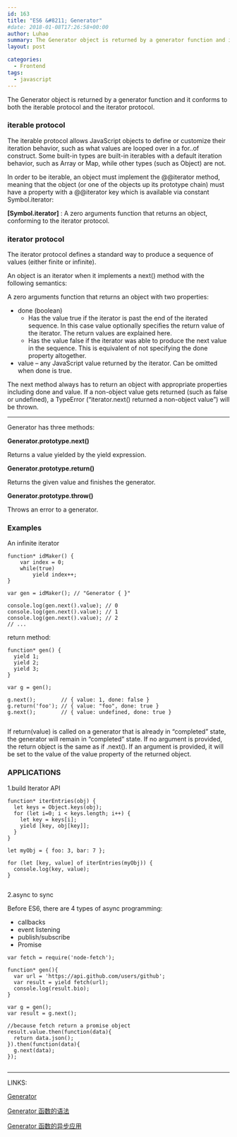 ```yaml
---
id: 163
title: "ES6 &#8211; Generator"
#date: 2018-01-08T17:26:58+00:00
author: Luhao
summary: The Generator object is returned by a generator function and it conforms to both the iterable protocol and the iterator protocol
layout: post

categories:
  - Frontend
tags:
  - javascript
---
```


The Generator object is returned by a generator function and it conforms to both the iterable protocol and the iterator protocol.

### iterable protocol

The iterable protocol allows JavaScript objects to define or customize their iteration behavior, such as what values are looped over in a for..of construct. Some built-in types are built-in iterables with a default iteration behavior, such as Array or Map, while other types (such as Object) are not.

In order to be iterable, an object must implement the @@iterator method, meaning that the object (or one of the objects up its prototype chain) must have a property with a @@iterator key which is available via constant Symbol.iterator:

**[Symbol.iterator]** : A zero arguments function that returns an object, conforming to the iterator protocol.

### iterator protocol

The iterator protocol defines a standard way to produce a sequence of values (either finite or infinite).

An object is an iterator when it implements a next() method with the following semantics:

A zero arguments function that returns an object with two properties:

- done (boolean)
  - Has the value true if the iterator is past the end of the iterated sequence. In this case value optionally specifies the return value of the iterator. The return values are explained here.
  - Has the value false if the iterator was able to produce the next value in the sequence. This is equivalent of not specifying the done property altogether.
- value &#8211; any JavaScript value returned by the iterator. Can be omitted when done is true.

The next method always has to return an object with appropriate properties including done and value. If a non-object value gets returned (such as false or undefined), a TypeError (&#8220;iterator.next() returned a non-object value&#8221;) will be thrown.

---

Generator has three methods:

**Generator.prototype.next()**

Returns a value yielded by the yield expression.

**Generator.prototype.return()**

Returns the given value and finishes the generator.

**Generator.prototype.throw()**

Throws an error to a generator.

### Examples

An infinite iterator

<pre class="line-numbers prism-highlight" data-start="1"><code class="language-javascript">function* idMaker() {
    var index = 0;
    while(true)
        yield index++;
}

var gen = idMaker(); // "Generator { }"

console.log(gen.next().value); // 0
console.log(gen.next().value); // 1
console.log(gen.next().value); // 2
// ...
</code></pre>

return method:

<pre class="line-numbers prism-highlight" data-start="1"><code class="language-javascript">function* gen() { 
  yield 1;
  yield 2;
  yield 3;
}

var g = gen();

g.next();        // { value: 1, done: false }
g.return('foo'); // { value: "foo", done: true }
g.next();        // { value: undefined, done: true }

</code></pre>

If return(value) is called on a generator that is already in &#8220;completed&#8221; state, the generator will remain in &#8220;completed&#8221; state. If no argument is provided, the return object is the same as if .next(). If an argument is provided, it will be set to the value of the value property of the returned object.

### APPLICATIONS

1.build Iterator API

<pre class="line-numbers prism-highlight" data-start="1"><code class="language-javasctipt">function* iterEntries(obj) {
  let keys = Object.keys(obj);
  for (let i=0; i &lt; keys.length; i++) {
    let key = keys[i];
    yield [key, obj[key]];
  }
}

let myObj = { foo: 3, bar: 7 };

for (let [key, value] of iterEntries(myObj)) {
  console.log(key, value);
}

</code></pre>

2.async to sync

Before ES6, there are 4 types of async programming:

- callbacks
- event listening
- publish/subscribe
- Promise

<pre class="line-numbers prism-highlight" data-start="1"><code class="language-JavaScript">var fetch = require('node-fetch');

function* gen(){
  var url = 'https://api.github.com/users/github';
  var result = yield fetch(url);
  console.log(result.bio);
}

var g = gen();
var result = g.next();

//because fetch return a promise object
result.value.then(function(data){
  return data.json();
}).then(function(data){
  g.next(data);
});

</code></pre>

---

LINKS:

[Generator](https://developer.mozilla.org/en-US/docs/Web/JavaScript/Reference/Global_Objects/Generator)

[Generator 函数的语法](http://es6.ruanyifeng.com/#docs/generator)

[Generator 函数的异步应用](http://es6.ruanyifeng.com/#docs/generator-async)

